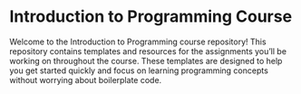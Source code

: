 # Introduction to Programming Course

Welcome to the Introduction to Programming course repository! This repository contains templates and resources for the assignments you’ll be working on throughout the course. These templates are designed to help you get started quickly and focus on learning programming concepts without worrying about boilerplate code.
